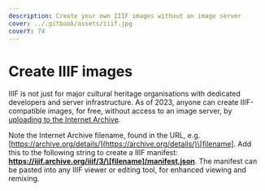 ```yaml
---
description: Create your own IIIF images without an image server
cover: ../.gitbook/assets/iiif.jpg
coverY: 74
---
```


# Create IIIF images

IIIF is not just for major cultural heritage organisations with dedicated developers and server infrastructure. As of 2023, anyone can create IIIF-compatible images, for free, without access to an image server, by [uploading to the Internet Archive](https://archive.org/upload).&#x20;

Note the Internet Archive filename, found in the URL, e.g. [https://archive.org/details/](https://archive.org/details/)\[filename]. Add this to the following string to create a IIIF manifest: **https://iiif.archive.org/iiif/3/\[filename]/manifest.json**. The manifest can be pasted into any IIIF viewer or editing tool, for enhanced viewing and remixing.
